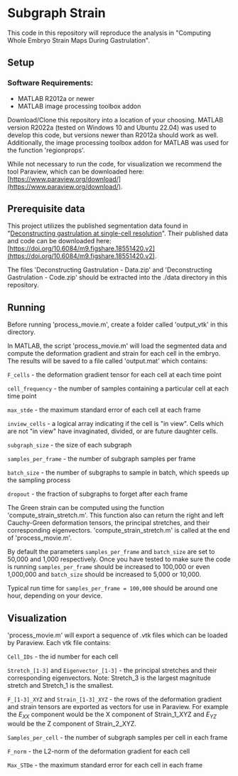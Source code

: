# Subgraph Strain

This code in this repository will reproduce the analysis in "Computing Whole Embryo Strain Maps During Gastrulation".

## Setup

### Software Requirements:
- MATLAB R2012a or newer
- MATLAB image processing toolbox addon

Download/Clone this repository into a location of your choosing. MATLAB version R2022a (tested on Windows 10 and Ubuntu 22.04) was used to develop this code, but versions newer than R2012a should work as well. Additionally, the image processing toolbox addon for MATLAB was used for the function 'regionprops'.

While not necessary to run the code, for visualization we recommend the tool Paraview, which can be downloaded here: [https://www.paraview.org/download/](https://www.paraview.org/download/). 

## Prerequisite data

This project utilizes the published segmentation data found in "[Deconstructing gastrulation at single-cell resolution](https://www.sciencedirect.com/science/article/pii/S0960982222003293?via%3Dihub)". Their published data and code can be downloaded here: [https://doi.org/10.6084/m9.figshare.18551420.v2](https://doi.org/10.6084/m9.figshare.18551420.v2).

The files 'Deconstructing Gastrulation - Data.zip' and 'Deconstructing Gastrulation - Code.zip' should be extracted into the ./data directory in this repository.

## Running

Before running 'process_movie.m', create a folder called 'output_vtk' in this directory.

In MATLAB, the script 'process_movie.m' will load the segmented data and compute the deformation gradient and strain for each cell in the embryo. The results will be saved to a file called 'output.mat' which contains:

```F_cells``` - the deformation gradient tensor for each cell at each time point

```cell_frequency``` - the number of samples containing a particular cell at each time point

```max_stde``` - the maximum standard error of each cell at each frame

```inview_cells``` - a logical array indicating if the cell is "in view". Cells which are not "in view" have invaginated, divided, or are future daughter cells.

```subgraph_size``` - the size of each subgraph

```samples_per_frame``` - the number of subgraph samples per frame

```batch_size``` - the number of subgraphs to sample in batch, which speeds up the sampling process

```dropout``` - the fraction of subgraphs to forget after each frame

The Green strain can be computed using the function 'compute_strain_stretch.m'. This function also can return the right and left Cauchy-Green deformation tensors, the principal stretches, and their corresponding eigenvectors. 'compute_strain_stretch.m' is called at the end of 'process_movie.m'.

By default the parameters ```samples_per_frame``` and ```batch_size``` are set to 50,000 and 1,000 respectively. Once you have tested to make sure the code is running ```samples_per_frame``` should be increased to 100,000 or even 1,000,000 and ```batch_size``` should be increased to 5,000 or 10,000.

Typical run time for ```samples_per_frame = 100,000``` should be around one hour, depending on your device.

## Visualization

'process_movie.m' will export a sequence of .vtk files which can be loaded by Paraview. Each vtk file contains:

```Cell_IDs``` - the id number for each cell

```Stretch_[1-3]``` and ```Eigenvector_[1-3]``` - the principal stretches and their corresponding eigenvectors. Note: Stretch_3 is the largest magnitude stretch and Stretch_1 is the smallest.

```F_[1-3]_XYZ``` and ```Strain_[1-3]_XYZ``` - the rows of the deformation gradient and strain tensors are exported as vectors for use in Paraview. For example the $E_{XX}$ component would be the X component of Strain_1_XYZ and $E_{YZ}$ would be the Z component of Strain_2_XYZ.

```Samples_per_cell``` - the number of subgraph samples per cell in each frame

```F_norm``` - the L2-norm of the deformation gradient for each cell

```Max_STDe``` - the maximum standard error for each cell in each frame



